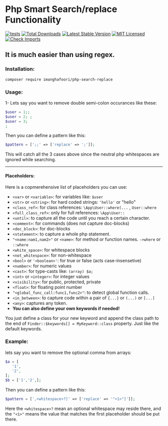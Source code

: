 # Php Smart Search/replace Functionality
[![tests](https://github.com/imanghafoori1/php-smart-search-replace/actions/workflows/tests.yml/badge.svg?branch=main)](https://github.com/imanghafoori1/php-smart-search-replace/actions/workflows/tests.yml)
[![Total Downloads](https://img.shields.io/packagist/dt/imanghafoori/php-search-replace.svg?style=flat-square)](https://packagist.org/packages/imanghafoori/php-search-replace)
[![Latest Stable Version](https://poser.pugx.org/imanghafoori/php-search-replace/v/stable?format=flat-square)](https://packagist.org/packages/imanghafoori/php-search-replace)
[![MIT Licensed](https://img.shields.io/badge/license-MIT-brightgreen.svg?style=flat-square)](LICENSE.md)
[![Check Imports](https://github.com/imanghafoori1/php-smart-search-replace/actions/workflows/imports.yml/badge.svg?branch=main)](https://github.com/imanghafoori1/php-smart-search-replace/actions/workflows/imports.yml)


## It is much easier than using regex.

### Installation:

```
composer require imanghafoori/php-search-replace
```

### Usage:



1- Lets say you want to remove double semi-colon occurances like these:
```php
$user = 1;;
$user = 2; ;
$user = 3;
;

```
Then you can define a pattern like this:
```php
$pattern = [';;' => ['replace' => ';']];
```
This will catch all the 3 cases above since the neutral php whitespaces are ignored while searching.

-------------------

#### Placeholders:

Here is a copmerehensive list of placeholders you can use:

- `<var>` or `<variable>`: for variables like: `$user`
- `<str>` or `<string>`: for hard coded strings: `'hello'` or "hello"
- `<class_ref>`: for class references:  `\App\User::where(...` , `User::where`
- `<full_class_ref>`: only for full references:  `\App\User::`
- `<until>`: to capture all the code until you reach a certain character.
- `<comment>`: for commands (does not capture doc-blocks)
- `<doc_block>`: for doc-blocks
- `<statement>`: to capture a whole php statement.
- `"<name:nam1,nam2>"` or `<name>`: for method or function names. `->where` or `::where`
- `<white_space>`: for whitespace blocks
- `<not_whitespace>`: for non-whitespace  
- `<bool>` or `'<boolean>'`: for true or false (acts case-insensetive)
- `<number>`: for numeric values
- `<cast>`: for type-casts like: `(array) $a;`
- `<int>` or `<integer>`: for integer values
- `<visibility>`: for public, protected, private
- `<float>`: for floating point number
- `"<global_func_call:func1,func2>"`: to detect global function calls.
- `<in_between>`: to capture code within a pair of  `{...}` or `(...)` or `[...]`
- `<any>`: captures any token.
- **You can also define your own keywords if needed!**

You just define a class for your new keyword and append the class path to the end of `Finder::$keywords[] = MyKeyword::class` property.
Just like the default keywords.


### Example:
lets say you want to remove the optional comma from arrays:
```php
$a = [
   '1',
   '2',
];
$b = ['1','2',];
```
Then you can define a pattern like this:
```php
$pattern = [',<whitespace>?]' => ['replace' => '"<1>"]']];
```
Here the `<whitespace>?` mean an optional whitespace may reside there, and the `"<1>"` means the value that matches the first placeholder should be put there.

